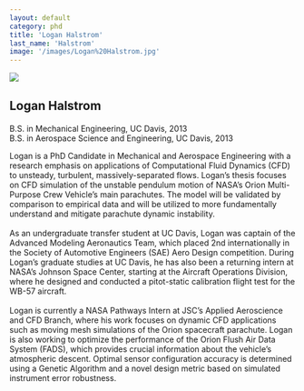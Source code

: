 ```yaml
---
layout: default
category: phd
title: 'Logan Halstrom'
last_name: 'Halstrom'
image: '/images/Logan%20Halstrom.jpg'
---
```


<img src="{{ page.image }}">

<h2 class="team-title">Logan Halstrom</h2>
<h4 class="team-position"></h4>
<p>B.S. in Mechanical Engineering, UC Davis, 2013<br/>
B.S. in Aerospace Science and Engineering, UC Davis, 2013</p>
<p>Logan is a PhD Candidate in Mechanical and Aerospace Engineering with a research emphasis on applications of Computational Fluid Dynamics (CFD) to unsteady, turbulent, massively-separated flows. Logan’s thesis focuses on CFD simulation of the unstable pendulum motion of NASA’s Orion Multi-Purpose Crew Vehicle’s main parachutes. The model will be validated by comparison to empirical data and will be utilized to more fundamentally understand and mitigate parachute dynamic instability.<br/><br/>
As an undergraduate transfer student at UC Davis, Logan was captain of the Advanced Modeling Aeronautics Team, which placed 2nd internationally in the Society of Automotive Engineers (SAE) Aero Design competition. During Logan’s graduate studies at UC Davis, he has also been a returning intern at NASA’s Johnson Space Center, starting at the Aircraft Operations Division, where he designed and conducted a pitot-static calibration flight test for the WB-57 aircraft.<br/><br/>
Logan is currently a NASA Pathways Intern at JSC’s Applied Aeroscience and CFD Branch, where his work focuses on dynamic CFD applications such as moving mesh simulations of the Orion spacecraft parachute. Logan is also working to optimize the performance of the Orion Flush Air Data System (FADS), which provides crucial information about the vehicle’s atmospheric descent. Optimal sensor configuration accuracy is determined using a Genetic Algorithm and a novel design metric based on simulated instrument error robustness.</p>
<ul class="team-member-other-info"></ul>
